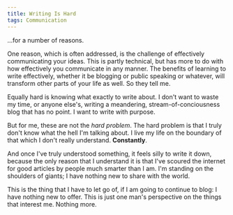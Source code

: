 ```yaml
---
title: Writing Is Hard
tags: Communication
---
```


...for a number of reasons.

One reason, which is often addressed, is the challenge of effectively
communicating your ideas. This is partly technical, but has more to do with
how effectively you communicate in any manner. The benefits of learning to
write effectively, whether it be blogging or public speaking or whatever, will
transform other parts of your life as well. So they tell me.

Equally hard is knowing what exactly to write about. I don't want to waste my
time, or anyone else's, writing a meandering, stream-of-conciousness blog that
has no point. I want to write with purpose.

But for me, these are not the *hard problem*. The hard problem is that I truly
don't know what the hell I'm talking about. I live my life on the boundary
of that which I don't really understand. **Constantly**.

And once I've truly understood something, it feels silly to write it down,
because the only reason that I understand it is that I've scoured the internet
for good articles by people much smarter than I am. I'm standing on the
shoulders of giants; I have nothing new to share with the world.

This is the thing that I have to let go of, if I am going to continue to blog:
I have nothing new to offer. This is just one man's perspective on the things
that interest me. Nothing more.
